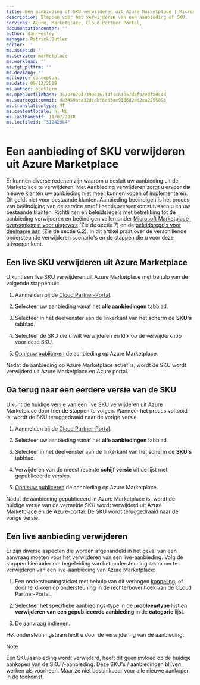 ```yaml
---
title: Een aanbieding of SKU verwijderen uit Azure Marketplace | Microsoft Docs
description: Stappen voor het verwijderen van een aanbieding of SKU.
services: Azure, Marketplace, Cloud Partner Portal,
documentationcenter: ''
author: dan-wesley
manager: Patrick.Butler
editor: ''
ms.assetid: ''
ms.service: marketplace
ms.workload: ''
ms.tgt_pltfrm: ''
ms.devlang: ''
ms.topic: conceptual
ms.date: 09/13/2018
ms.author: pbutlerm
ms.openlocfilehash: 3370767947399b167f4f1c81b57d8f92edfa0c4d
ms.sourcegitcommit: da3459aca32dcdbf6a63ae9186d2ad2ca2295893
ms.translationtype: MT
ms.contentlocale: nl-NL
ms.lasthandoff: 11/07/2018
ms.locfileid: "51242684"
---
```

<a name="delete-an-offer-or-sku-from-azure-marketplace"></a>Een aanbieding of SKU verwijderen uit Azure Marketplace
==========================================

Er kunnen diverse redenen zijn waarom u besluit uw aanbieding uit de Marketplace te verwijderen. Met Aanbieding verwijderen zorgt u ervoor dat nieuwe klanten uw aanbieding niet meer kunnen kopen of implementeren. Dit geldt niet voor bestaande klanten.
Aanbieding beëindigen is het proces van beëindiging van de service en/of licentieovereenkomst tussen u en uw bestaande klanten. Richtlijnen en beleidsregels met betrekking tot de aanbieding verwijderen en beëindigen vallen onder [Microsoft Marketplace-overeenkomst voor uitgevers](https://go.microsoft.com/fwlink/?LinkID=699560) (Zie de sectie
7) en de [beleidsregels voor deelname aan](https://azure.microsoft.com/support/legal/marketplace/participation-policies/) (Zie de sectie 6.2). In dit artikel praat over de verschillende ondersteunde verwijderen scenario's en de stappen die u voor deze uitvoeren kunt.

<a name="delete-a-live-sku-from-azure-marketplace"></a>Een live SKU verwijderen uit Azure Marketplace
----------------------------------------

U kunt een live SKU verwijderen uit Azure Marketplace met behulp van de volgende stappen uit:

1.  Aanmelden bij de [Cloud Partner-Portal](https://cloudpartner.azure.com/).

2.  Selecteer uw aanbieding vanaf het **alle aanbiedingen** tabblad.

3.  Selecteer in het deelvenster aan de linkerkant van het scherm de **SKU's** tabblad.

4.  Selecteer de SKU die u wilt verwijderen en klik op de verwijderknop voor deze SKU.

5.  [Opnieuw publiceren](./cloud-partner-portal-make-offer-live-on-Azure-Marketplace.md) de aanbieding op Azure Marketplace.

Nadat de aanbieding op Azure Marketplace actief is, wordt de SKU wordt verwijderd uit Azure Marketplace en Azure portal.

<a name="roll-back-to-a-previous-sku-version"></a>Ga terug naar een eerdere versie van de SKU
----------------------------------

U kunt de huidige versie van een live SKU verwijderen uit Azure Marketplace door hier de stappen te volgen. Wanneer het proces voltooid is, wordt de SKU teruggedraaid naar de vorige versie.

1.  Aanmelden bij de [Cloud Partner-Portal](https://cloudpartner.azure.com/).

2.  Selecteer uw aanbieding vanaf het **alle aanbiedingen** tabblad.

3.  Selecteer in het deelvenster aan de linkerkant van het scherm de **SKU's** tabblad.

4.  Verwijderen van de meest recente **schijf versie** uit de lijst met gepubliceerde versies.

5.  [Opnieuw publiceren](./cloud-partner-portal-make-offer-live-on-Azure-Marketplace.md) de aanbieding op Azure Marketplace.

Nadat de aanbieding gepubliceerd in Azure Marketplace is, wordt de huidige versie van de vermelde SKU wordt verwijderd uit Azure Marketplace en de Azure-portal.
De SKU wordt teruggedraaid naar de vorige versie.

<a name="delete-a-live-offer"></a>Een live aanbieding verwijderen
-------------------

Er zijn diverse aspecten die worden afgehandeld in het geval van een aanvraag moeten voor het verwijderen van een live-aanbieding. Volg de stappen hieronder om begeleiding van het ondersteuningsteam om te verwijderen van een live-aanbieding van Azure Marketplace:

1.  Een ondersteuningsticket met behulp van dit verhogen [koppeling](https://go.microsoft.com/fwlink/?linkid=844975), of door te klikken op ondersteuning in de rechterbovenhoek van de CLoud Partner-Portal.

2.  Selecteer het specifieke aanbiedings-type in de **probleemtype** lijst en **verwijderen van een gepubliceerde aanbieding** in de **categorie** lijst.

3.  De aanvraag indienen.

Het ondersteuningsteam leidt u door de verwijdering van de aanbieding.

>[!NOTE]
>Een SKU/aanbieding wordt verwijderd, heeft dit geen invloed op de huidige aankopen van de SKU /-aanbieding. Deze SKU's / aanbiedingen blijven werken als voorheen. Maar ze niet beschikbaar voor alle nieuwe aankopen in de toekomst.
